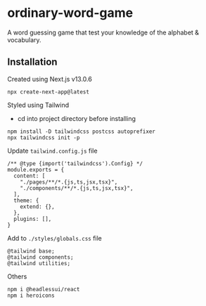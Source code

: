 # ordinary-word-game

A word guessing game that test your knowledge of the alphabet & vocabulary.

## Installation

Created using Next.js v13.0.6 <br>
```
npx create-next-app@latest
```

Styled using Tailwind
- cd into project directory before installing
```
npm install -D tailwindcss postcss autoprefixer
npx tailwindcss init -p
```

Update `tailwind.config.js` file
```
/** @type {import('tailwindcss').Config} */
module.exports = {
  content: [
    "./pages/**/*.{js,ts,jsx,tsx}",
    "./components/**/*.{js,ts,jsx,tsx}",
  ],
  theme: {
    extend: {},
  },
  plugins: [],
}
```

Add to `./styles/globals.css` file
```
@tailwind base;
@tailwind components;
@tailwind utilities;
```

Others
```
npm i @headlessui/react
npm i heroicons
```
